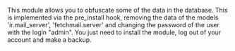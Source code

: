 This module allows you to obfuscate some of the data in the database.
This is implemented via the pre_install hook, removing the data of the models 'ir.mail_server', 'fetchmail.server' and changing the password of the user with the login "admin".
You just need to install the module, log out of your account and make a backup.
